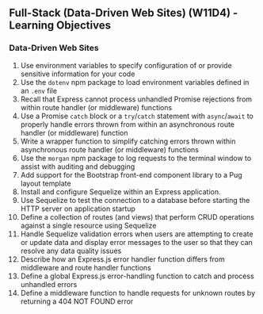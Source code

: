 ## Full-Stack (Data-Driven Web Sites) (W11D4) - Learning Objectives

### Data-Driven Web Sites
1. Use environment variables to specify configuration of or provide sensitive information for your code
2. Use the `dotenv` npm package to load environment variables defined in an `.env` file
3. Recall that Express cannot process unhandled Promise rejections from within route handler (or middleware) functions
4. Use a Promise `catch` block or a `try`/`catch` statement with `async`/`await` to properly handle errors thrown from within an asynchronous route handler (or middleware) function
5. Write a wrapper function to simplify catching errors thrown within asynchronous route handler (or middleware) functions
6. Use the `morgan` npm package to log requests to the terminal window to assist with auditing and debugging
7. Add support for the Bootstrap front-end component library to a Pug layout template
8. Install and configure Sequelize within an Express application.
9. Use Sequelize to test the connection to a database before starting the HTTP server on application startup
10. Define a collection of routes (and views) that perform CRUD operations against a single resource using Sequelize
11. Handle Sequelize validation errors when users are attempting to create or update data and display error messages to the user so that they can resolve any data quality issues
12. Describe how an Express.js error handler function differs from middleware and route handler functions
13. Define a global Express.js error-handling function to catch and process unhandled errors
14. Define a middleware function to handle requests for unknown routes by returning a 404 NOT FOUND error

